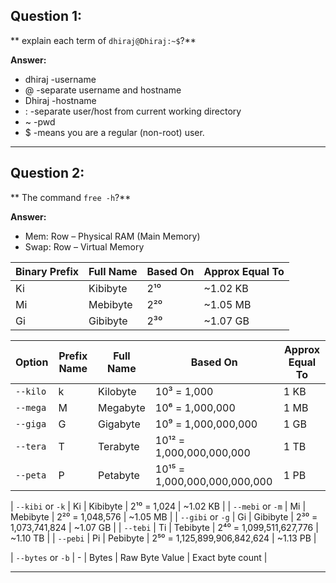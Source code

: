 ## Question 1:
** explain each term of `dhiraj@Dhiraj:~$`?**

**Answer:** 
- dhiraj -username
- @ -separate username and hostname
- Dhiraj -hostname
- : -separate user/host from current working directory
- ~ -pwd
- $ -means you are a regular (non-root) user.

---

## Question 2:
** The command `free -h`?**

**Answer:** 
- Mem: Row – Physical RAM (Main Memory)
- Swap: Row – Virtual Memory

 | Binary Prefix | Full Name  | Based On | Approx Equal To |
|---------------|------------|----------|------------------|
| Ki            | Kibibyte   | 2¹⁰      | ~1.02 KB         |
| Mi            | Mebibyte   | 2²⁰      | ~1.05 MB         |
| Gi            | Gibibyte   | 2³⁰      | ~1.07 GB         |
                           
| Option            | Prefix Name | Full Name    | Based On      | Approx Equal To |
|------------------|-------------|--------------|---------------|------------------|
| `--kilo`          | k           | Kilobyte     | 10³  = 1,000  | 1 KB             |
| `--mega`          | M           | Megabyte     | 10⁶  = 1,000,000 | 1 MB          |
| `--giga`          | G           | Gigabyte     | 10⁹  = 1,000,000,000 | 1 GB     |
| `--tera`          | T           | Terabyte     | 10¹² = 1,000,000,000,000 | 1 TB  |
| `--peta`          | P           | Petabyte     | 10¹⁵ = 1,000,000,000,000,000 | 1 PB |

| `--kibi` or `-k`  | Ki          | Kibibyte     | 2¹⁰ = 1,024   | ~1.02 KB         |
| `--mebi` or `-m`  | Mi          | Mebibyte     | 2²⁰ = 1,048,576 | ~1.05 MB       |
| `--gibi` or `-g`  | Gi          | Gibibyte     | 2³⁰ = 1,073,741,824 | ~1.07 GB  |
| `--tebi`          | Ti          | Tebibyte     | 2⁴⁰ = 1,099,511,627,776 | ~1.10 TB |
| `--pebi`          | Pi          | Pebibyte     | 2⁵⁰ = 1,125,899,906,842,624 | ~1.13 PB |

| `--bytes` or `-b` | -           | Bytes        | Raw Byte Value | Exact byte count |

---
